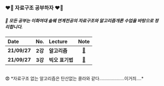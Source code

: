 ### ❤️‍🔥 자료구조 공부하자 ❤️‍🔥




##### 📖 모든 공부는 이화여대 솦웨 연계전공의 자료구조와 알고리즘개론 수업을 바탕으로 정리합니다. 
 

|Date|No.|Lecture|Note|
|:-|:-:|:-|:-:|
|**21/09/27**|**2강**|**알고리즘**| [📖](https://github.com/heerucan/Data-Structure/tree/main/자료구조/2장%20알고리즘) |
|**21/09/27**|**3강**|**빅오 표기법**| [📖](https://github.com/heerucan/Data-Structure/tree/main/자료구조/3장%20빅%20오%20표기법) |

<br>
😨
*자료구조 없는 알고리즘은 탄산없는 콜라와 같다....................이거즤....*
<br>
